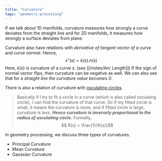 ```yaml
---
title: "Curvature"
tags: "geometry-processing"
---
```


If we talk about 1D manifolds, curvature measures how strongly a curve deviates from the straight line and for 2D manifolds, it measures how strongly a surface deviates from plane.

Curvature also have relations with *derivative of tangent vector of a curve* and *curve normal*. Hence, $$x''(s) = k(s).n(s)$$
Here, $k(s)$ is curvature of a curve $s$. (see [[/notes/Arc Length]])
If the sign of normal vector flips, then curvature can be negative as well. We can also see that for a *straight line the curvature value becomes 0*.

There is also a relation of curvature with [osculating circles](https://en.wikipedia.org/wiki/Osculating_circle). 
>Basically if I try to fit a circle in a curve (which is also called osculaing circle), I can find the curvature of that curve. So if my fitted circle is small, it means the curvature is more, and if fitted circle is large, curvature is less. ***Hence curvature is inversely proportional to the radius of osculating circle.*** Formally, $$ R(s) = \frac{1}{K(s)}$$

In geometry processing, we discuss three types of curvatures. 
- Principal Curvature
- Mean Curvature
- Gaussian Curvature